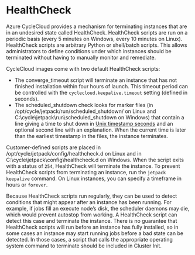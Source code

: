 # HealthCheck

Azure CycleCloud provides a mechanism for terminating instances that are in an undesired state called HealthCheck. HealthCheck scripts are run on a periodic basis (every 5 minutes on Windows, every 10 minutes on Linux). HealthCheck scripts are arbitrary Python or shell/batch scripts. This allows administrators to define conditions under which instances should be terminated without having to manually monitor and remediate.

CycleCloud images come with two default HealthCheck scripts:

* The converge_timeout script will terminate an instance that has not finished installation within four hours of launch. This timeout period can be controlled with the `cyclecloud.keepalive.timeout` setting (defined in seconds).
* The scheduled_shutdown check looks for marker files (in /opt/cycle/jetpack/run/scheduled_shutdown/ on Linux and C:\cycle\jetpack\run\scheduled_shutdown on Windows) that contain a line giving a time to shut down in [Unix timestamp seconds](https://en.wikipedia.org/wiki/Unix_time) and an optional second line with an explanation. When the current time is later than the earliest timestamp in the files, the instance terminates.

Customer­-defined scripts are placed in /opt/cycle/jetpack/config/healthcheck.d on Linux and in
C:\cycle\jetpack\config\healthcheck.d on Windows. When the script exits with a status of `254`,
HealthCheck will terminate the instance. To prevent HealthCheck scripts from terminating an
instance, run the `jetpack keepalive` command. On Linux instances, you can specify a
timeframe in hours or `forever`.

Because HealthCheck scripts run regularly, they can be used to detect conditions that might
appear after an instance has been running. For example, if jobs fill an execute node’s disk, the
scheduler daemons may die, which would prevent autostop from working. A HealthCheck script
can detect this case and terminate the instance. There is no guarantee that HealthCheck scripts
will run before an instance has fully installed, so in some cases an instance may start running
jobs before a bad state can be detected. In those cases, a script that calls the appropriate
operating system command to terminate should be included in Cluster­ Init.
